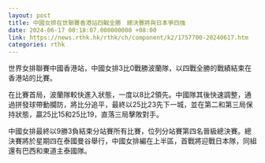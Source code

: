 ```yaml
---
layout: post
title: 中國女排在世聯賽香港站四戰全勝　總決賽將與日本爭四強
date: 2024-06-17 00:18:07.000000000 +08:00
link: https://news.rthk.hk/rthk/ch/component/k2/1757700-20240617.htm
categories: rthk
---
```


世界女排聯賽中國香港站，中國女排3比0戰勝波蘭隊，以四戰全勝的戰績結束在香港站的比賽。

在比賽首局，波蘭隊較快進入狀態，一度以8比2領先。中國隊其後快速調整，通過拼發球帶動攔防，將比分追平，最終以25比23先下一城，並在第二和第三局保持狀態，贏25比15和25比19，直落三局擊敗對手。

中國女排最終以9勝3負結束分站賽所有比賽，位列分站賽第四名晉級總決賽。總決賽將於星期四在泰國曼谷舉行，中國女排編在上半區，首戰將迎戰日本隊，同組還有巴西和東道主泰國隊。
